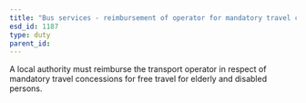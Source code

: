 ```yaml
---
title: "Bus services - reimbursement of operator for mandatory travel concessions"
esd_id: 1187
type: duty
parent_id:  
---
```


A local authority must reimburse the transport operator in respect of mandatory travel concessions for free travel for elderly and disabled persons.

